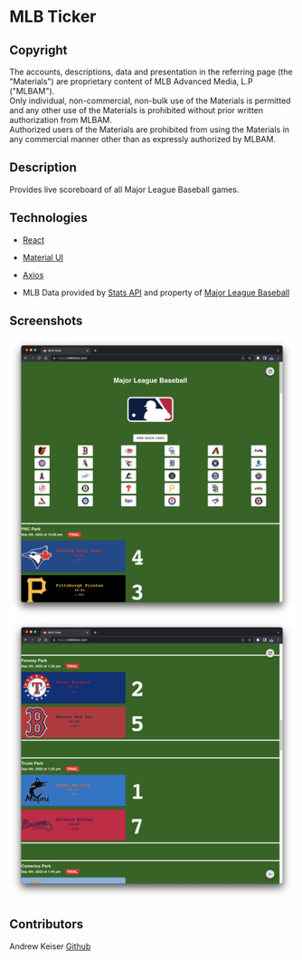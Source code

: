 # MLB Ticker

## Copyright

The accounts, descriptions, data and presentation in the referring page (the "Materials") are proprietary content of MLB Advanced Media, L.P ("MLBAM").  
Only individual, non-commercial, non-bulk use of the Materials is permitted and any other use of the Materials is prohibited without prior written authorization from MLBAM.  
Authorized users of the Materials are prohibited from using the Materials in any commercial manner other than as expressly authorized by MLBAM.

## Description

Provides live scoreboard of all Major League Baseball games.

## Technologies

- [React](https://reactjs.org/)
- [Material UI](https://mui.com/)
- [Axios](https://axios-http.com/docs/intro)

- MLB Data provided by [Stats API](https://statsapi.mlb.com/) and property of [Major League Baseball](https://mlb.com)

## Screenshots

![screenshot](./assets/ss.png)
![screenshot](./assets/ss2.png)

## Contributors

Andrew Keiser [Github](https://github.com/webdev410)